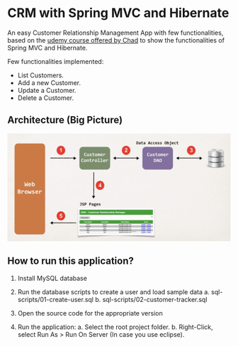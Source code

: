 # CRM with Spring MVC and Hibernate

An easy Customer Relationship Management App with few functionalities, based on the [udemy course offered by Chad](https://www.udemy.com/course/spring-hibernate-tutorial/learn/lecture/5836514#content) to show the functionalities of Spring MVC and Hibernate.

Few functionalities implemented:

- List Customers.
- Add a new Customer.
- Update a Customer.
- Delete a Customer.

## Architecture (Big Picture)

![bigPicture](./bigPicture.png)

## How to run this application?

1. Install MySQL database

2. Run the database scripts to create a user and load sample data
   a. sql-scripts/01-create-user.sql
   b. sql-scripts/02-customer-tracker.sql

3. Open the source code for the appropriate version

4. Run the application: 
   a. Select the root project folder.
   b. Right-Click, select Run As > Run On Server (In case you use eclipse).